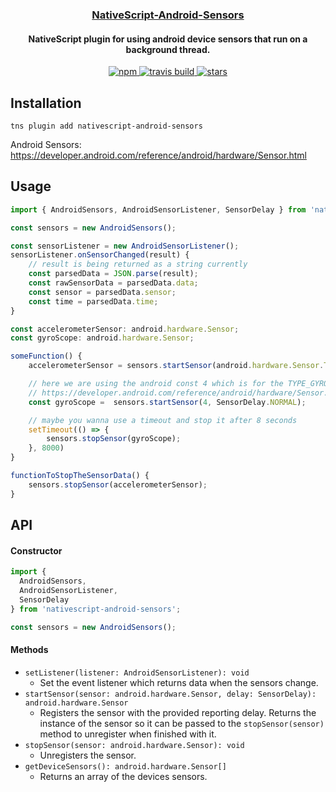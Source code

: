 <a align="center" href="https://www.npmjs.com/package/nativescript-android-sensors">
    <h3 align="center">NativeScript-Android-Sensors</h3>
</a>
<h4 align="center">NativeScript plugin for using android device sensors that run on a background thread.</h4>

<p align="center">
 <a href="https://www.npmjs.com/package/nativescript-android-sensors">
        <img src="https://img.shields.io/npm/v/nativescript-android-sensors.svg" alt="npm">
    </a>
     <a href="https://travis-ci.org/bradmartin/nativescript-android-sensors">
        <img src="https://travis-ci.org/bradmartin/nativescript-android-sensors.svg?branch=master" alt="travis build">
    </a>
    <a href="https://github.com/bradmartin/nativescript-android-sensors/stargazers">
        <img src="https://img.shields.io/github/stars/bradmartin/nativescript-android-sensors.svg" alt="stars">
    </a>
</p>

## Installation

```
tns plugin add nativescript-android-sensors
```

Android Sensors: https://developer.android.com/reference/android/hardware/Sensor.html

## Usage

```typescript
import { AndroidSensors, AndroidSensorListener, SensorDelay } from 'nativescript-android-sensors';

const sensors = new AndroidSensors();

const sensorListener = new AndroidSensorListener();
sensorListener.onSensorChanged(result) {
    // result is being returned as a string currently
    const parsedData = JSON.parse(result);
    const rawSensorData = parsedData.data;
    const sensor = parsedData.sensor;
    const time = parsedData.time;
}

const accelerometerSensor: android.hardware.Sensor;
const gyroScope: android.hardware.Sensor;

someFunction() {
    accelerometerSensor = sensors.startSensor(android.hardware.Sensor.TYPE_LINEAR_ACCELERATION, SensorDelay.FASTEST);

    // here we are using the android const 4 which is for the TYPE_GYROSCOPE sensor
    // https://developer.android.com/reference/android/hardware/Sensor.html#TYPE_GYROSCOPE
    const gyroScope =  sensors.startSensor(4, SensorDelay.NORMAL);

    // maybe you wanna use a timeout and stop it after 8 seconds
    setTimeout(() => {
        sensors.stopSensor(gyroScope);
    }, 8000)
}

functionToStopTheSensorData() {
    sensors.stopSensor(accelerometerSensor);
}
```

## API

#### Constructor

```typescript
import {
  AndroidSensors,
  AndroidSensorListener,
  SensorDelay
} from 'nativescript-android-sensors';

const sensors = new AndroidSensors();
```

#### Methods

- `setListener(listener: AndroidSensorListener): void`
  - Set the event listener which returns data when the sensors change.
- `startSensor(sensor: android.hardware.Sensor, delay: SensorDelay): android.hardware.Sensor`
  - Registers the sensor with the provided reporting delay. Returns the instance of the sensor so it can be passed to the `stopSensor(sensor)` method to unregister when finished with it.
- `stopSensor(sensor: android.hardware.Sensor): void`
  - Unregisters the sensor.
- `getDeviceSensors(): android.hardware.Sensor[]`
  - Returns an array of the devices sensors.
